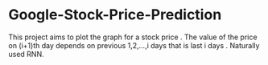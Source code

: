 # Google-Stock-Price-Prediction
This project aims to plot the graph for a stock price  . The value of the price on (i+1)th day depends on previous 1,2,...,i days that is last i days . Naturally used RNN.
